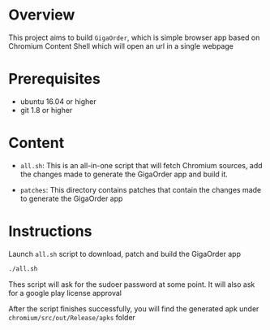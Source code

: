 # Overview

This project aims to build `GigaOrder`, which is simple browser app based on Chromium Content Shell which will open an url in a single webpage


# Prerequisites

- ubuntu 16.04 or higher
- git 1.8 or higher

# Content

- `all.sh`: This is an all-in-one script that will fetch Chromium sources, add the changes made to generate the GigaOrder app and build it.

- `patches`: This directory contains patches that contain the changes made to generate the GigaOrder app

# Instructions

Launch `all.sh` script to download, patch and build the GigaOrder app

```bash
./all.sh
```

Thes script will ask for the sudoer password at some point. It will also ask for a google play license approval


After the script finishes successfully, you will find the generated apk under `chromium/src/out/Release/apks` folder


